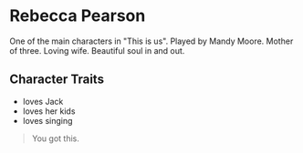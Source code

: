 # Rebecca Pearson

One of the main characters in "This is us". 
Played by Mandy Moore.
Mother of three.
Loving wife. 
Beautiful soul in and out.

## Character Traits

- loves Jack
- loves her kids
- loves singing

> You got this.
